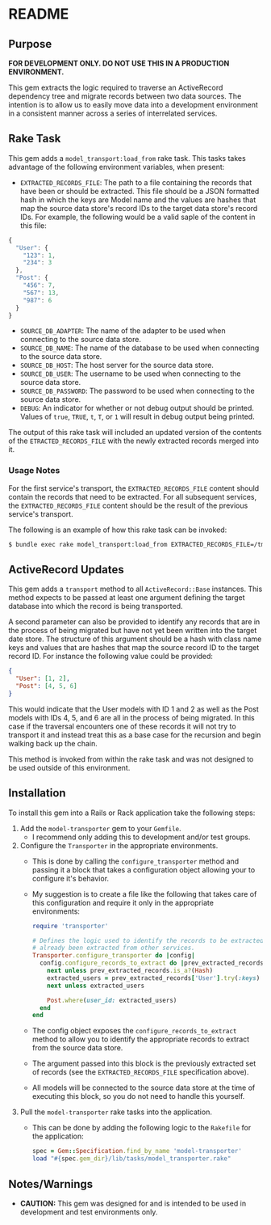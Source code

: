 # README

## Purpose

__FOR DEVELOPMENT ONLY. DO NOT USE THIS IN A PRODUCTION ENVIRONMENT.__

This gem extracts the logic required to traverse an ActiveRecord dependency tree and migrate records between two data sources. The intention is to allow us to easily move data into a development environment in a consistent manner across a series of interrelated services.


## Rake Task

This gem adds a ```model_transport:load_from``` rake task. This tasks takes advantage of the following environment variables, when present:

* ```EXTRACTED_RECORDS_FILE```: The path to a file containing the records that have been or should be extracted. This file should be a JSON formatted hash in which the keys are Model name and the values are hashes that map the source data store's record IDs to the target data store's record IDs. For example, the following would be a valid saple of the content in this file:

```javascript
{
  "User": {
    "123": 1,
    "234": 3
  },
  "Post": {
    "456": 7,
    "567": 13,
    "987": 6
  }
}
```

* ```SOURCE_DB_ADAPTER```: The name of the adapter to be used when connecting to the source data store.
* ```SOURCE_DB_NAME```: The name of the database to be used when connecting to the source data store.
* ```SOURCE_DB_HOST```: The host server for the source data store.
* ```SOURCE_DB_USER```: The username to be used when connecting to the source data store.
* ```SOURCE_DB_PASSWORD```: The password to be used when connecting to the source data store.
* ```DEBUG```: An indicator for whether or not debug output should be printed. Values of ```true```, ```TRUE```, ```t```, ```T```, or ```1``` will result in debug output being printed.

The output of this rake task will included an updated version of the contents of the ```ETRACTED_RECORDS_FILE``` with the newly extracted records merged into it.


### Usage Notes

For the first service's transport, the ```EXTRACTED_RECORDS_FILE``` content should contain the records that need to be extracted. For all subsequent services, the ```EXTRACTED_RECORDS_FILE``` content should be the result of the previous service's transport.

The following is an example of how this rake task can be invoked:

```bash
$ bundle exec rake model_transport:load_from EXTRACTED_RECORDS_FILE=/tmp/extracted_records.json SOURCE_DB_NAME=myapp_db SOURCE_DB_HOST=staging.myapp.com SOURCE_DB_USER=myapp_user SOURCE_DB_PASSWORD=myapp_password
```


## ActiveRecord Updates

This gem adds a ```transport``` method to all ```ActiveRecord::Base``` instances. This method expects to be passed at least one argument defining the target database into which the record is being transported.

A second parameter can also be provided to identify any records that are in the process of being migrated but have not yet been written into the target date store. The structure of this argument should be a hash with class name keys and values that are hashes that map the source record ID to the target record ID. For instance the following value could be provided:

```json
{
  "User": [1, 2],
  "Post": [4, 5, 6]
}
```

This would indicate that the User models with ID 1 and 2 as well as the Post models with IDs 4, 5, and 6 are all in the process of being migrated. In this case if the traversal encounters one of these records it will not try to transport it and instead treat this as a base case for the recursion and begin walking back up the chain.

This method is invoked from within the rake task and was not designed to be used outside of this environment.


## Installation

To install this gem into a Rails or Rack application take the following steps:

1. Add the ```model-transporter``` gem to your ```Gemfile```.
    * I recommend only adding this to development and/or test groups.
1. Configure the ```Transporter``` in the appropriate environments.
    * This is done by calling the ```configure_transporter``` method and passing it a block that takes a configuration object allowing your to configure it's behavior.
    * My suggestion is to create a file like the following that takes care of this configuration and require it only in the appropriate environments:

        ```ruby
        require 'transporter'

        # Defines the logic used to identify the records to be extracted, based on the records that have
        # already been extracted from other services.
        Transporter.configure_transporter do |config|
          config.configure_records_to_extract do |prev_extracted_records|
            next unless prev_extracted_records.is_a?(Hash)
            extracted_users = prev_extracted_records['User'].try(:keys)
            next unless extracted_users

            Post.where(user_id: extracted_users)
          end
        end
        ```

    * The config object exposes the ```configure_records_to_extract``` method to allow you to identify the appropriate records to extract from the source data store.
    * The argument passed into this block is the previously extracted set of records (see the ```EXTRACTED_RECORDS_FILE``` specification above).
    * All models will be connected to the source data store at the time of executing this block, so you do not need to handle this yourself.
1. Pull the ```model-transporter``` rake tasks into the application.
    * This can be done by adding the following logic to the ```Rakefile``` for the application:

        ```ruby
        spec = Gem::Specification.find_by_name 'model-transporter'
        load "#{spec.gem_dir}/lib/tasks/model_transporter.rake"
        ```


## Notes/Warnings

* __CAUTION:__ This gem was designed for and is intended to be used in development and test environments only.

